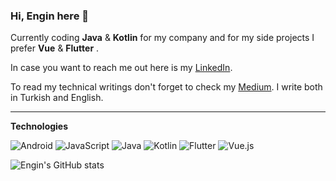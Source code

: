  
### Hi, Engin here 🌌 ###

 Currently coding **Java** & **Kotlin** for my company and for my side projects I prefer **Vue** & **Flutter** .

 In case you want to reach me out here is my [LinkedIn](https://www.linkedin.com/in/engincanik/).

 To read my technical writings don't forget to check my [Medium](https://medium.com/@engincanik/). I write both in Turkish and English.
 
--------------
**Technologies**

![Android](https://img.shields.io/badge/Android-3DDC84?style=for-the-badge&logo=android&logoColor=white) ![JavaScript](https://img.shields.io/badge/JavaScript-323330?style=for-the-badge&logo=javascript&logoColor=F7DF1) ![Java](https://img.shields.io/badge/Java-ED8B00?style=for-the-badge&logo=java&logoColor=white) ![Kotlin](https://img.shields.io/badge/Kotlin-0095D5?&style=for-the-badge&logo=kotlin&logoColor=white) ![Flutter](https://img.shields.io/badge/Flutter-02569B?style=for-the-badge&logo=flutter&logoColor=white) 
![Vue.js](https://img.shields.io/badge/Vue.js-35495E?style=for-the-badge&logo=vuedotjs&logoColor=4FC08D)

![Engin's GitHub stats](https://github-readme-stats.vercel.app/api?username=engincanik)
